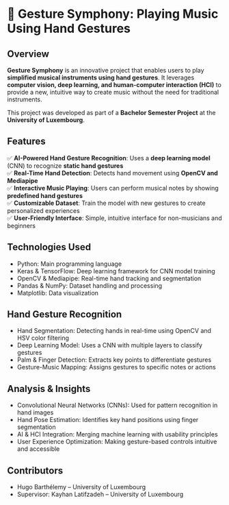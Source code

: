 # 🎵 Gesture Symphony: Playing Music Using Hand Gestures

## Overview

**Gesture Symphony** is an innovative project that enables users to play **simplified musical instruments using hand gestures**. It leverages **computer vision, deep learning, and human-computer interaction (HCI)** to provide a new, intuitive way to create music without the need for traditional instruments.

This project was developed as part of a **Bachelor Semester Project** at the **University of Luxembourg**.


## Features

✅ **AI-Powered Hand Gesture Recognition**: Uses a **deep learning model** (CNN) to recognize **static hand gestures**  
✅ **Real-Time Hand Detection**: Detects hand movement using **OpenCV and Mediapipe**  
✅ **Interactive Music Playing**: Users can perform musical notes by showing **predefined hand gestures**  
✅ **Customizable Dataset**: Train the model with new gestures to create personalized experiences  
✅ **User-Friendly Interface**: Simple, intuitive interface for non-musicians and beginners  

## Technologies Used
- Python: Main programming language
- Keras & TensorFlow: Deep learning framework for CNN model training
- OpenCV & Mediapipe: Real-time hand tracking and segmentation
- Pandas & NumPy: Dataset handling and processing
- Matplotlib: Data visualization

## Hand Gesture Recognition
- Hand Segmentation: Detecting hands in real-time using OpenCV and HSV color filtering
- Deep Learning Model: Uses a CNN with multiple layers to classify gestures
- Palm & Finger Detection: Extracts key points to differentiate gestures
- Gesture-Music Mapping: Assigns gestures to specific notes or actions

## Analysis & Insights
- Convolutional Neural Networks (CNNs): Used for pattern recognition in hand images
- Hand Pose Estimation: Identifies key hand positions using finger segmentation
- AI & HCI Integration: Merging machine learning with usability principles
- User Experience Optimization: Making gesture-based controls intuitive and accessible

## Contributors
- Hugo Barthélemy – University of Luxembourg
- Supervisor: Kayhan Latifzadeh – University of Luxembourg
